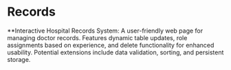 # Records
**Interactive Hospital Records System: A user-friendly web page for managing doctor records. Features dynamic table updates, role assignments based on experience, and delete functionality for enhanced usability. Potential extensions include data validation, sorting, and persistent storage.
